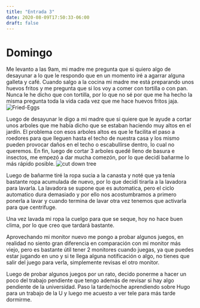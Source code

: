 ```yaml
---
title: "Entrada 3"
date: 2020-08-09T17:50:33-06:00
draft: false
---
```


# Domingo

Me levanto a las 9am, mi madre me pregunta que si quiero algo de desayunar a lo que le respondo que en un momento iré a agarrar alguna galleta y café.
Cuando salgo a la cocina mi madre me está preparando unos huevos fritos y me pregunta que si los voy a comer con tortilla o con pan.
Nunca le he dicho que con tortilla, por lo que no sé por que me ha hecho la misma pregunta toda la vida cada vez que me hace huevos fritos jaja.
![Fried-Eggs](/Crispy-Fried-Egg.jpg)

Luego de desayunar le digo a mi madre que si quiere que le ayude a cortar unos arboles que me había dicho que se estaban haciendo muy altos en el jardín.
El problema con esos arboles altos es que le facilita el paso a roedores para que lleguen hasta el techo de nuestra casa y los mismo pueden provocar daños en el techo
o escabullirse dentro, lo cual no queremos.
En fin, luego de cortar 3 arboles quedé lleno de basura e insectos, me empezó a dar mucha comezón, por lo que decidí bañarme lo más rápido posible.
![cut down tree](/cut-down-tree.jpg)

Luego de bañarme tiré la ropa sucia a la canasta y noté que ya tenía bastante ropa acumulada de nuevo, por lo que decidí tirarla a la lavadora para lavarla.
La lavadora se supone que es automatica, pero el ciclo automatico dura demasiado y por ello nos acostumbramos a primero ponerla a lavar y cuando termina de lavar
otra vez tenemos que activarla para que centrifuge.

Una vez lavada mi ropa la cuelgo para que se seque, hoy no hace buen clima, por lo que creo que tardará bastante.

Aprovechando mi monitor nuevo me pongo a probar algunos juegos, en realidad no siento gran diferencia en comparación con mi monitor más viejo, pero es bastante útil
tener 2 monitores cuando juegas, ya que puedes estar jugando en uno y si te llega alguna notificación o algo, no tienes que salir del juego para verla, simplemente revisas el otro monitor.

Luego de probar algunos juegos por un rato, decido ponerme a hacer un poco del trabajo pendiente que tengo además de revisar si hay algo pendiente de la universidad.
Paso la tarde/noche aprendiendo sobre Hugo para un trabajo de la U y luego me acuesto a ver tele para más tarde dormirme.